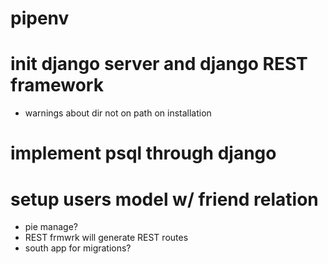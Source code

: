 # pipenv

# init django server and django REST framework
  - warnings about dir not on path on installation

# implement psql through django

# setup users model w/ friend relation
- pie manage?
- REST frmwrk will generate REST routes
- south app for migrations?

